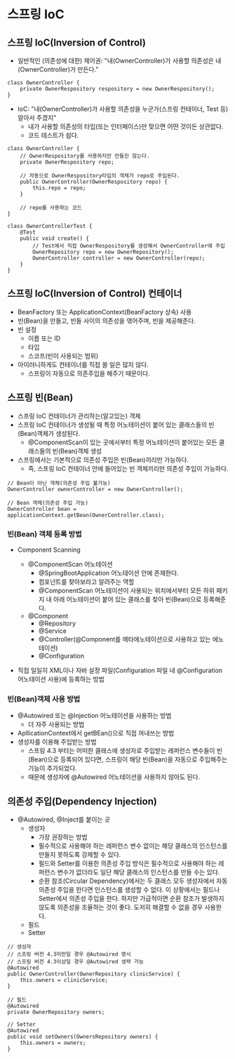 스프링 IoC
=========

## 스프링 IoC(Inversion of Control)
* 일반적인 (의존성에 대한) 제어권: "내(OwnerController)가 사용할 의존성은 내(OwnerController)가 만든다."
```
class OwnerController {
    private OwnerRespository respository = new OwnerRespository();
}
```
* IoC: "내(OwnerController)가 사용할 의존성을 누군가(스프링 컨테이너, Test 등) 알아서 주겠지"
    - 내가 사용할 의존성의 타입(또는 인터페이스)만 맞으면 어떤 것이든 상관없다.
    - 코드 테스트가 쉽다.
```
class OwnerController {
    // OwnerRespository를 사용하지만 만들진 않는다.
    private OwnerRespository repo;
    
    // 자동으로 OwnerRespository타입의 객체가 repo로 주입된다.
    public OwnerController(OwnerRespository repo) {
        this.repo = repo;
    }
    
    // repo를 사용하는 코드
}

class OwnerControllerTest {
    @Test
    public void create() {
        // Test에서 직접 OwnerRespository를 생성해서 OwnerController에 주입
        OwnerRepository repo = new OwnerRepository();
        OwnerController controller = new OwnerController(repo);
    }
}
```

## 스프링 IoC(Inversion of Control) 컨테이너
* BeanFactory 또는 ApplicationContext(BeanFactory 상속) 사용
* 빈(Bean)을 만들고, 빈들 사이의 의존성을 엮어주며, 빈을 제공해준다.
* 빈 설정
    - 이름 또는 ID
    - 타입
    - 스코프(빈이 사용되는 범위)
* 아이러니하게도 컨테이너를 직접 쓸 일은 많지 않다.
    - 스프링이 자동으로 의존주입을 해주기 때문이다.

## 스프링 빈(Bean)
* 스프링 IoC 컨테이너가 관리하는(알고있는) 객체
* 스프링 IoC 컨테이너가 생성될 때 특정 어노테이션이 붙어 있는 클래스들의 빈(Bean)객체가 생성된다.
    - @ComponentScan이 있는 곳에서부터 특정 어노테이션이 붙어있는 모든 클래스들의 빈(Bean)객체 생성
* 스프링에서는 기본적으로 의존성 주입은 빈(Bean)끼리만 가능하다.
    - 즉, 스프링 IoC 컨테이너 안에 들어있는 빈 객체끼리만 의존성 주입이 가능하다.
```
// Bean이 아닌 객체(의존성 주입 불가능)
OwnerController ownerController = new OwnerController();

// Bean 객체(의존성 주입 가능)
OwnerController bean = applicationContext.getBean(OwnerController.class);
```
### 빈(Bean) 객체 등록 방법
* Component Scanning
    - @ComponentScan 어노테이션 
        + @SpringBootApplication 어노테이션 안에 존재한다.
        + 컴포넌트를 찾아보라고 알려주는 역할
        + @ComponentScan 어노테이션이 사용되는 위치에서부터 모든 하위 패키지 내 아래 어노테이션이 붙어 있는 클래스를 찾아 빈(Bean)으로 등록해준다. 
    - @Component 
        + @Repository
        + @Service
        + @Controller(@Component를 메타에노테이션으로 사용하고 있는 에노테이션)
        + @Configuration
        
* 직접 일일히 XML이나 자바 설정 파일(Configuration 파일 내 @Configuration 어노테이션 사용)에 등록하는 방법

### 빈(Bean)객체 사용 방법
* @Autowired 또는 @Injection 어노테이션을 사용하는 방법
    - 더 자주 사용되는 방법
* ApllicationContext에서 getBEan()으로 직접 꺼내쓰는 방법   
* 생성자를 이용해 주입받는 방법 
    - 스프링 4.3 부터는 어떠한 클래스에 생성자로 주입받는 레퍼런스 변수들이 빈(Bean)으로 등록되어 있다면, 스프링이 해당 빈(Bean)을 자동으로 주입해주는 기능이 추가되었다.
    - 때문에 생성자에 @Autowired 어노테이션을 사용하지 않아도 된다.
## 의존성 주입(Dependency Injection)
* @Autowired, @Inject를 붙이는 곳
    - 생성자
        + 가장 권장하는 방법
        + 필수적으로 사용해야 하는 레퍼런스 변수 없이는 해당 클래스의 인스턴스를 만들지 못하도록 강제할 수 있다.
        + 필드와 Setter를 이용한 의존성 주입 방식은 필수적으로 사용해야 하는 레퍼런스 변수가 없더라도 일단 해당 클래스의 인스턴스를 만들 수는 있다.
        + 순환 참조(Circular Dependency)에서는 두 클래스 모두 생성자에서 자동 의존성 주입을 한다면 인스턴스를 생성할 수 없다. 이 상황에서는 필드나 Setter에서 의존성 주입을 한다. 하지만 가급적이면 순환 참조가 발생하지 않도록 의존성을 조율하는 것이 좋다. 도저히 해결할 수 없을 경우 사용한다.
    - 필드
    - Setter
```
// 생성자
// 스프링 버전 4.3미만일 경우 @Autowired 명시
// 스프링 버전 4.3이상일 경우 @Autowired 생략 가능
@Autowired
public OwnerController(OwnerRepository clinicService) {
    this.owners = clinicService;
}

// 필드
@Autowired
private OwnerRepository owners;

// Setter
@Autowired
public void setOwners(OwnersRepository owners) {
    this.owners = owners;
}
```
























